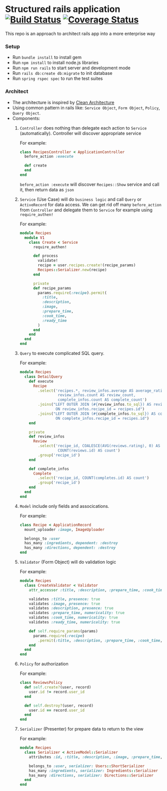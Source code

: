 # Structured rails application [![Build Status](https://travis-ci.org/nongdenchet/structured_rails_app.svg?branch=master)](https://travis-ci.org/nongdenchet/structured_rails_app) [![Coverage Status](https://coveralls.io/repos/github/nongdenchet/structured_rails_app/badge.svg?branch=master)](https://coveralls.io/github/nongdenchet/structured_rails_app?branch=master)
This repo is an approach to architect rails app into a more enterprise way

### Setup
- Run `bundle install` to install gem
- Run `npm install` to install node.js libraries
- Run `npm run rails` to start server and development mode
- Run `rails db:create db:migrate` to init database
- Run `spring rspec spec` to run the test suites

### Architect
- The architecture is inspired by [Clean Architecture](https://8thlight.com/blog/uncle-bob/2012/08/13/the-clean-architecture.html)
- Using common pattern in rails like: `Service Object`, `Form Object`, `Policy`, `Query Object`.
- Components:
    1. `Controller` does nothing than delegate each action to `Service` (automatically). Controller will discover appropriate service
        
        For example:
        ```ruby
        class RecipesController < ApplicationController
          before_action :execute  
        
          def create
          end
        end
        ```
        `before_action :execute` will discover `Recipes::Show` service and call it, then return data as `json`
    2. `Service` (Use Case) will do `business logic` and call `Query` or `ActiveRecord` for data access. We can get rid off many `before_action` from `Controller` and delegate them to `Service` for example using `require_authen!`
    
        For example:
        ```ruby
        module Recipes
          module V1
            class Create < Service
              require_authen!
        
              def process
                validate!
                recipe = user.recipes.create!(recipe_params)
                Recipes::Serializer.new(recipe)
              end
        
              private
              def recipe_params
                params.require(:recipe).permit(
                  :title,
                  :description,
                  :image,
                  :prepare_time,
                  :cook_time,
                  :ready_time
                )
              end
            end
          end
        end
        ```
    3. `Query` to execute complicated SQL query.
    
        For example:
        ```ruby
        module Recipes
          class DetailQuery
            def execute
              Recipe
                .select('recipes.*, review_infos.average AS average_rating,
                         review_infos.count AS review_count,
                         complete_infos.count AS complete_count')
                .joins("LEFT OUTER JOIN (#{review_infos.to_sql}) AS review_infos
                        ON review_infos.recipe_id = recipes.id")
                .joins("LEFT OUTER JOIN (#{complete_infos.to_sql}) AS complete_infos
                        ON complete_infos.recipe_id = recipes.id")
            end
        
            private
            def review_infos
              Review
                .select('recipe_id, COALESCE(AVG(reviews.rating), 0) AS average,
                         COUNT(reviews.id) AS count')
                .group('recipe_id')
            end
        
            def complete_infos
              Complete
                .select('recipe_id, COUNT(completes.id) AS count')
                .group('recipe_id')
            end
          end
        end
        ```
    4. `Model` include only fields and assocications.
        
        For example:
        ```ruby
        class Recipe < ApplicationRecord
          mount_uploader :image, ImageUploader
        
          belongs_to :user
          has_many :ingredients, dependent: :destroy
          has_many :directions, dependent: :destroy
        end
        ```
    5. `Validator` (Form Object) will do validation logic
        
        For example:
        ```ruby
        module Recipes
          class CreateValidator < Validator
            attr_accessor :title, :description, :prepare_time, :cook_time, :ready_time, :image
        
            validates :title, presence: true
            validates :image, presence: true
            validates :description, presence: true
            validates :prepare_time, numericality: true
            validates :cook_time, numericality: true
            validates :ready_time, numericality: true
        
            def self.require_params(params)
              params.require(:recipe)
                .permit(:title, :description, :prepare_time, :cook_time, :ready_time, :image)
            end
          end
        end
        ```
    6. `Policy` for authorization
        
        For example:
        ```ruby
        class ReviewsPolicy
          def self.create?(user, record)
            user.id != record.user_id
          end
        
          def self.destroy?(user, record)
            user.id == record.user_id
          end
        end
        ```
    7. `Serializer` (Presenter) for prepare data to return to the view
        
        For example:
        ```ruby
        module Recipes
          class Serializer < ActiveModel::Serializer
            attributes :id, :title, :description, :image, :prepare_time, :cook_time, :ready_time
        
            belongs_to :user, serializer: Users::ShortSerializer
            has_many :ingredients, serializer: Ingredients::Serializer
            has_many :directions, serializer: Directions::Serializer
          end
        end
        ```
